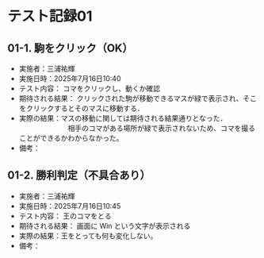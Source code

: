 # テスト記録01

## 01-1. 駒をクリック（OK）
- 実施者：三浦祐輝
- 実施日時：2025年7月16日10:40
- テスト内容：
コマをクリックし、動くか確認
- 期待される結果：
クリックされた駒が移動できるマスが緑で表示され、そこをクリックするとそのマスに移動する．
- 実際の結果：マスの移動に関しては期待される結果通りとなった．
　　　　　　　相手のコマがある場所が緑で表示されないため、コマを撮ることができるかわからなかった。
- 備考：

## 01-2. 勝利判定（不具合あり）
- 実施者：三浦祐輝
- 実施日時：2025年7月16日10:45
- テスト内容：
王のコマをとる
- 期待される結果：
画面に Win という文字が表示される
- 実際の結果：王をとっても何も変化しない。
- 備考：
